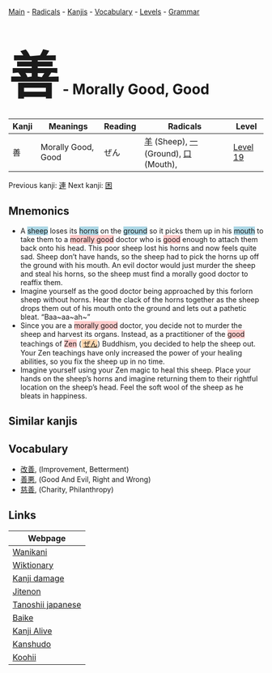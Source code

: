 <style> bigfont {font-size: 100px}</style>
[Main](../index.md) -
[Radicals](../radicals.md) -
[Kanjis](../kanjis.md) -
[Vocabulary](../vocabulary.md) -
[Levels](../levels.md) -
[Grammar](../grammar.md)
# <bigfont> 善</bigfont> - Morally Good, Good 

| Kanji | Meanings | Reading | Radicals | Level |
| --- | --- | --- | --- | --- |
| 善 | Morally Good, Good | ぜん | [羊](../radicals/羊.md) (Sheep), [一](../radicals/一.md) (Ground), [口](../radicals/口.md) (Mouth),  | [Level 19](../levels/wk_level19.md) |

Previous kanji: [連](連.md) Next kanji: [困](困.md) 

## Mnemonics
 * A <span style="background-color:#ADD8E6"> sheep</span> loses its <span style="background-color:#ADD8E6"> horns</span> on the <span style="background-color:#ADD8E6"> ground</span> so it picks them up in his <span style="background-color:#ADD8E6"> mouth</span> to take them to a <span style="background-color:#ffcccb"> morally good</span> doctor who is <span style="background-color:#ffcccb"> good</span> enough to attach them back onto his head. This poor sheep lost his horns and now feels quite sad. Sheep don’t have hands, so the sheep had to pick the horns up off the ground with his mouth. An evil doctor would just murder the sheep and steal his horns, so the sheep must find a morally good doctor to reaffix them.
* Imagine yourself as the good doctor being approached by this forlorn sheep without horns. Hear the clack of the horns together as the sheep drops them out of his mouth onto the ground and lets out a pathetic bleat. “Baa~aa~ah~”
* Since you are a <span style="background-color:#ffcccb"> morally good</span> doctor, you decide not to murder the sheep and harvest its organs. Instead, as a practitioner of the <span style="background-color:#ffcccb"> good</span> teachings of <span style="background-color:#ffcccb"> Zen</span> (<span style="background-color:#fed8b1"> [ぜん](https://jisho.org/search/ぜん)</span>) Buddhism, you decided to help the sheep out. Your Zen teachings have only increased the power of your healing abilities, so you fix the sheep up in no time.
* Imagine yourself using your Zen magic to heal this sheep. Place your hands on the sheep’s horns and imagine returning them to their rightful location on the sheep’s head. Feel the soft wool of the sheep as he bleats in happiness.


## Similar kanjis
 


## Vocabulary
 * [改善](../vocabulary/善.md), (Improvement, Betterment)
* [善悪](../vocabulary/善.md), (Good And Evil, Right and Wrong)
* [慈善](../vocabulary/善.md), (Charity, Philanthropy)



## Links 

| Webpage |
| --- |
| [Wanikani          ](https://www.wanikani.com/kanji/善) |
| [Wiktionary        ](https://en.wiktionary.org/wiki/善) |
| [Kanji damage      ](http://www.kanjidamage.com/kanji/search?utf8=✓&q=善) |
| [Jitenon           ](https://jitenon.com/kanji/善) |
| [Tanoshii japanese ](https://www.tanoshiijapanese.com/dictionary/kanji.cfm?k=善) |
| [Baike             ](https://baike.baidu.com/item/善) |
| [Kanji Alive       ](https://app.kanjialive.com/善) |
| [Kanshudo          ](https://www.kanshudo.com/searchmn?q=善) |
| [Koohii            ](https://kanji.koohii.com/study/kanji/善) |
